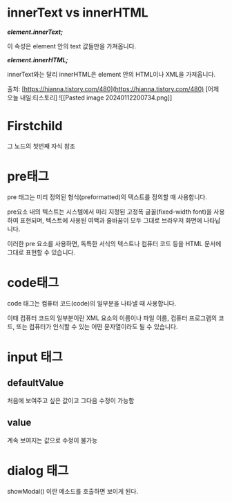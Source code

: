 
# innerText vs innerHTML


_**element.innerText;**_

이 속성은 element 안의 text 값들만을 가져옵니다.

_**element.innerHTML;**_

innerText와는 달리 innerHTML은 element 안의 HTML이나 XML을 가져옵니다.

출처: [https://hianna.tistory.com/480](https://hianna.tistory.com/480) [어제 오늘 내일:티스토리]
![[Pasted image 20240112200734.png]]


# Firstchild 
그 노드의 첫번째 자식 참조 

# pre태그

pre 태그는 미리 정의된 형식(preformatted)의 텍스트를 정의할 때 사용합니다.

pre요소 내의 텍스트는 시스템에서 미리 지정된 고정폭 글꼴(fixed-width font)을 사용하여 표현되며, 텍스트에 사용된 여백과 줄바꿈이 모두 그대로 브라우저 화면에 나타납니다.

이러한 pre 요소를 사용하면, 독특한 서식의 텍스트나 컴퓨터 코드 등을 HTML 문서에 그대로 표현할 수 있습니다.

# code태그
code 태그는 컴퓨터 코드(code)의 일부분을 나타낼 때 사용합니다.

이때 컴퓨터 코드의 일부분이란 XML 요소의 이름이나 파일 이름, 컴퓨터 프로그램의 코드, 또는 컴퓨터가 인식할 수 있는 어떤 문자열이라도 될 수 있습니다.

# input 태그

## defaultValue
처음에 보여주고 싶은 값이고 그다음 수정이 가능함
## value 
계속 보여지는 값으로 수정이 불가능 

# dialog 태그

showModal() 이란 메소드를 호출하면 보이게 된다.